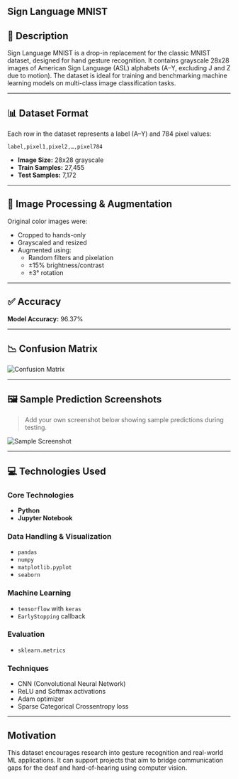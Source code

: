 ##  Sign Language MNIST

## 📌 Description

Sign Language MNIST is a drop-in replacement for the classic MNIST dataset, designed for hand gesture recognition. It contains grayscale 28x28 images of American Sign Language (ASL) alphabets (A–Y, excluding J and Z due to motion). The dataset is ideal for training and benchmarking machine learning models on multi-class image classification tasks.

---

## 📊 Dataset Format

Each row in the dataset represents a label (A–Y) and 784 pixel values:

```
label,pixel1,pixel2,…,pixel784
```

- **Image Size:** 28x28 grayscale
- **Train Samples:** 27,455
- **Test Samples:** 7,172

---

## 🧪 Image Processing & Augmentation

Original color images were:
- Cropped to hands-only
- Grayscaled and resized
- Augmented using:
  - Random filters and pixelation
  - ±15% brightness/contrast
  - ±3° rotation

---

## ✅ Accuracy

**Model Accuracy:** 96.37%

---

## 📉  Confusion Matrix

![Confusion Matrix]()

---

## 🖼️ Sample Prediction Screenshots

> Add your own screenshot below showing sample predictions during testing.

![Sample Screenshot](sample_prediction_placeholder.png)

---

## 💻 Technologies Used

### Core Technologies
- **Python**
- **Jupyter Notebook**

### Data Handling & Visualization
- `pandas`
- `numpy`
- `matplotlib.pyplot`
- `seaborn`

### Machine Learning
- `tensorflow` with `keras`
- `EarlyStopping` callback

### Evaluation
- `sklearn.metrics`

### Techniques
- CNN (Convolutional Neural Network)
- ReLU and Softmax activations
- Adam optimizer
- Sparse Categorical Crossentropy loss

---

## Motivation

This dataset encourages research into gesture recognition and real-world ML applications. It can support projects that aim to bridge communication gaps for the deaf and hard-of-hearing using computer vision.

